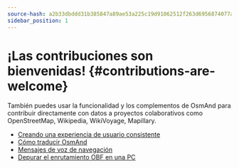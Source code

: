 ```yaml
---
source-hash: a2b33dbddd31b385847a89ae53a225c19d91062512f263d6956874077a7aa413
sidebar_position: 1
---
```


# ¡Las contribuciones son bienvenidas! {#contributions-are-welcome}

También puedes usar la funcionalidad y los complementos de OsmAnd para contribuir directamente con datos a proyectos colaborativos como OpenStreetMap, Wikipedia, WikiVoyage, Mapillary.

* [Creando una experiencia de usuario consistente](./creating-consistent-ux.md)
* [Cómo traducir OsmAnd](./translating-osmand.md)
* [Mensajes de voz de navegación](./voice-prompts.md)
* [Depurar el enrutamiento OBF en una PC](./debug-obf-routing-on-pc.md)